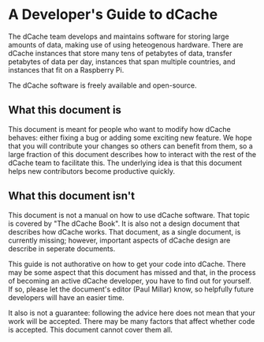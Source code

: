 # A Developer's Guide to dCache

The dCache team develops and maintains software for storing large amounts of data, making use of using heteogenous hardware.  There are dCache instances that store many tens of petabytes of data, transfer petabytes of data per day, instances that span multiple countries, and instances that fit on a Raspberry Pi.

The dCache software is freely available and open-source.

## What this document is

This document is meant for people who want to modify how dCache behaves: either fixing a bug or adding some exciting new feature.  We hope that you will contribute your changes so others can benefit from them, so a large fraction of this document describes how to interact with the rest of the dCache team to facilitate this.  The underlying idea is that this document helps new contributors become productive quickly.

## What this document isn't

This document is not a manual on how to use dCache software.  That topic is covered by "The dCache Book".  It is also not a design document that describes how dCache works.  That document, as a single document, is currently missing; however, important aspects of dCache design are describe in seperate documents.

This guide is not authorative on how to get your code into dCache.  There may be some aspect that this document has missed and that, in the process of becoming an active dCache developer, you have to find out for yourself. If so, please let the document's editor \(Paul Millar\) know, so helpfully future developers will have an easier time.

It also is not a guarantee: following the advice here does not mean that your work will be accepted.  There may be many factors that affect whether code is accepted.  This document cannot cover them all.



